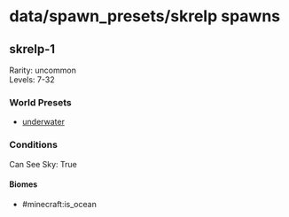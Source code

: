 # data/spawn_presets/skrelp spawns  
  
## skrelp-1  
Rarity: uncommon  
Levels: 7-32  
  
### World Presets  
* [underwater](data/spawn_data/underwater.md)  
  
### Conditions  
Can See Sky: True  
  
#### Biomes  
  * #minecraft:is_ocean
  
